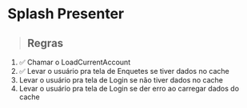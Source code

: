 # Splash Presenter

> ## Regras

1. ✅ Chamar o LoadCurrentAccount
2. ✅ Levar o usuário pra tela de Enquetes se tiver dados no cache
3. Levar o usuário pra tela de Login se não tiver dados no cache
4. Levar o usuário pra tela de Login se der erro ao carregar dados do cache
